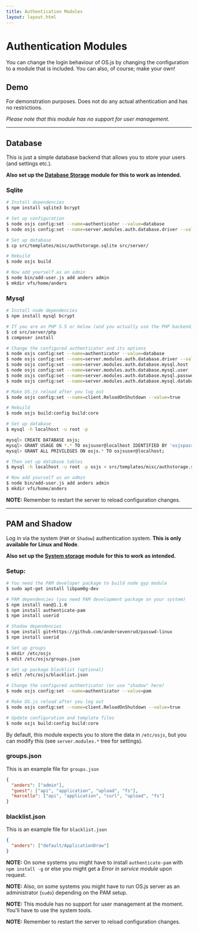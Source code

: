 ```yaml
---
title: Authentication Modules
layout: layout.html
---
```


# Authentication Modules

You can change the login behaviour of OS.js by changing the configuration to a module that is included. You can also, of course; make your own!

## Demo

For demonstration purposes. Does not do any actual athentication and has no restrictions.

*Please note that this module has no support for user management.*

---

## Database

This is just a simple database backend that allows you to store your users (and settings etc.).

**Also set up the [Database Storage](/manual/storage/modules/#database) module for this to work as intended.**

### Sqlite

```bash
# Install dependencies
$ npm install sqlite3 bcrypt

# Set up configuration
$ node osjs config:set --name=authenticator --value=database
$ node osjs config:set --name=server.modules.auth.database.driver --value=sqlite

# Set up database
$ cp src/templates/misc/authstorage.sqlite src/server/

# Rebuild
$ node osjs build

# Now add yourself as an admin
$ node bin/add-user.js add anders admin
$ mkdir vfs/home/anders
```

### Mysql

```bash
# Install node dependencies
$ npm install mysql bcrypt

# If you are on PHP 5.5 or below (and you actually use the PHP backend):
$ cd src/server/php
$ composer install

# Change the configured authenticator and its options
$ node osjs config:set --name=authenticator --value=database
$ node osjs config:set --name=server.modules.auth.database.driver --value=mysql
$ node osjs config:set --name=server.modules.auth.database.mysql.host --value=localhost
$ node osjs config:set --name=server.modules.auth.database.mysql.user --value=osjsuser
$ node osjs config:set --name=server.modules.auth.database.mysql.password --value=osjspassword
$ node osjs config:set --name=server.modules.auth.database.mysql.database --value=osjs

# Make OS.js reload after you log out
$ node osjs config:set --name=client.ReloadOnShutdown --value=true

# Rebuild
$ node osjs build:config build:core

# Set up database
$ mysql -h localhost -u root -p

mysql> CREATE DATABASE osjs;
mysql> GRANT USAGE ON *.* TO osjsuser@localhost IDENTIFIED BY 'osjspassword';
mysql> GRANT ALL PRIVILEGES ON osjs.* TO osjsuser@localhost;

# Then set up database tables
$ mysql -h localhost -u root -p osjs < src/templates/misc/authstorage.sql

# Now add yourself as an admin
$ node bin/add-user.js add anders admin
$ mkdir vfs/home/anders
```

**NOTE:** Remember to restart the server to reload configuration changes.

---

## PAM and Shadow

Log in via the system (`PAM` or `Shadow`) authentication system. **This is only available for Linux and Node**.

**Also set up the [System storage](/manual/storage/modules/#system) module for this to work as intended.**

### Setup:

```bash
# You need the PAM developer package to build node gyp module
$ sudo apt-get install libpam0g-dev

# PAM dependencies (you need PAM development package on your system)
$ npm install nan@1.1.0
$ npm install authenticate-pam
$ npm install userid

# Shadow dependencies
$ npm install git+https://github.com/andersevenrud/passwd-linux
$ npm install userid

# Set up groups
$ mkdir /etc/osjs
$ edit /etc/osjs/groups.json

# Set up package blacklist (optional)
$ edit /etc/osjs/blacklist.json

# Change the configured authenticator (or use "shadow" here)
$ node osjs config:set --name=authenticator --value=pam

# Make OS.js reload after you log out
$ node osjs config:set --name=client.ReloadOnShutdown --value=true

# Update configuration and template files
$ node osjs build:config build:core
```

By default, this module expects you to store the data in `/etc/osjs`, but you can modify this (see `server.modules.*` tree for settings).

### groups.json

This is an example file for `groups.json`

```json
{
  "anders": ["admin"],
  "guest": ["api", "application", "upload", "fs"],
  "marcello": ["api", "application", "curl", "upload", "fs"]
}
```

### blacklist.json

This is an example file for `blacklist.json`

```json
{
  "anders": ["default/ApplicationDraw"]
}
```

**NOTE:** On some systems you might have to install `authenticate-pam` with `npm install -g` or else you might get a *Error in service module* upon request.

**NOTE:** Also, on some systems you might have to run OS.js server as an administrator (`sudo`) depending on the PAM setup.

**NOTE:** This module has no support for user management at the moment. You'll have to use the system tools.

**NOTE:** Remember to restart the server to reload configuration changes.
